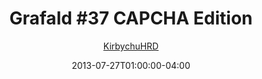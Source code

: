 ---
title: "Grafald #37 CAPCHA Edition"
type: "image"
date: 2013-07-27T01:00:00-04:00
draft: false
categories: ["Grafald"]
image_path: "../img/2013/37.png"
alt_text: ""
is_subpage: true
author: "[KirbychuHRD](https://cohost.org/KirbychuHRD)"
---